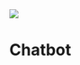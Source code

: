 <img src="https://www.userlike.com/api/proxy/resize/do-i-need-a-chatbot/header-chat-box.png?height=720" />

# Chatbot